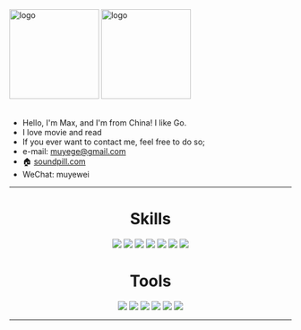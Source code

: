 <img src="https://github-readme-stats.vercel.app/api?username=muyehub&show_icons=true" alt="logo" height="160" align="center" style="margin: auto; margin-bottom: 20px;" />

<img src="https://github-profile-trophy.vercel.app/?username=muyehub&theme=flat&column=7" alt="logo" height="160" align="center" style="margin: auto; margin-bottom: 20px;" />


+ Hello, I'm Max, and I'm from China! I like Go.
+ I love movie and read
+ If you ever want to contact me, feel free to do so;
+ e-mail: muyege@gmail.com
+ 🏠 [soundpill.com](https://soundpill.cn) 
+ WeChat: muyewei

---

<h1 align="center">Skills</h1>
<div align="center">
  <img src="https://img.shields.io/badge/go%20-%23323330.svg?&style=for-the-badge&logo=go&logoColor=%23F7DF1E"/>
  <img src="https://img.shields.io/badge/php-%23ED8B00.svg?&style=for-the-badge&logo=php&logoColor=white"/>
  <img src="https://img.shields.io/badge/git%20-%FCC624.svg?&style=for-the-badge&logo=git&logoColor=white"/>
  <img src="https://img.shields.io/badge/HTML5-E34F26?style=for-the-badge&logo=html5&logoColor=white"/>
  <img src="https://img.shields.io/badge/CSS3-1572B6?style=for-the-badge&logo=css3&logoColor=white"/>
  <img src="https://img.shields.io/badge/Markdown-000000?style=for-the-badge&logo=markdown&logoColor=white"/>
  <img src="https://img.shields.io/badge/github%20-%23121011.svg?&style=for-the-badge&logo=github&logoColor=white"/>
</div>
<h1 align="center">Tools</h1>
<div align="center">
  <img src="https://img.shields.io/static/v1?label=IDE&message=GoLand&color=blue&logo=intellij-idea&style=for-the-badge&logoColor=coral">
  <img src="https://img.shields.io/static/v1?&label=IDE&message=PHPStorm&color=purple&logo=intellij-idea&style=for-the-badge&logoColor=light%20blue">
  <img src="https://img.shields.io/static/v1?label=Distro&message=Debian&color=orange&logo=linux&style=for-the-badge&logoColor=white">
  <img src="https://img.shields.io/static/v1?label=Shell&message=Hyper&color=black&logo=powershell&style=for-the-badge&logoColor=white">
  <img src="https://img.shields.io/static/v1?label=Editor&message=Visual%20Studio%20Code&color=cyan&logo=visual-studio-code&style=for-the-badge&logoColor=green">
  <img src="https://img.shields.io/static/v1?&label=Browser&message=Chromium&color=blue&logo=google-chrome&style=for-the-badge&logoColor=yellow">
</div>

</a>

---

